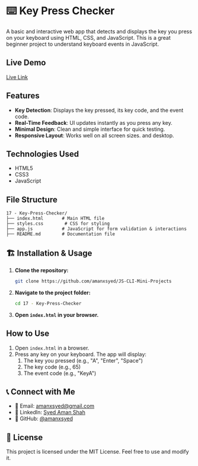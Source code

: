 # ⌨️ Key Press Checker

A basic and interactive web app that detects and displays the key you press on your keyboard using HTML, CSS, and JavaScript. This is a great beginner project to understand keyboard events in JavaScript.

## Live Demo
[Live Link](https://key-press-checker.netlify.app/)

## Features
- **Key Detection**: Displays the key pressed, its key code, and the event code.
- **Real-Time Feedback**: UI updates instantly as you press any key.
- **Minimal Design**: Clean and simple interface for quick testing.
- **Responsive Layout**: Works well on all screen sizes. and desktop.

## Technologies Used
- HTML5
- CSS3
- JavaScript

## File Structure
```
17 - Key-Press-Checker/
├── index.html       # Main HTML file
├── styles.css        # CSS for styling
├── app.js           # JavaScript for form validation & interactions
├── README.md        # Documentation file
```

## 🏗 Installation & Usage
1. **Clone the repository:**
   ```sh
   git clone https://github.com/amanxsyed/JS-CLI-Mini-Projects
   ```
2. **Navigate to the project folder:**
   ```sh
   cd 17 - Key-Press-Checker
   ```
3. **Open `index.html` in your browser.**

## How to Use
1. Open `index.html` in a browser.
2. Press any key on your keyboard.
The app will display:
    1. The key you pressed (e.g., "A", "Enter", "Space")
    2. The key code (e.g., 65)
    3. The event code (e.g., "KeyA")

## 📞 Connect with Me
- 📧 Email: [amanxsyed@gmail.com](mailto:amanxsyed@gmail.com)
- 💼 LinkedIn: [Syed Aman Shah](https://www.linkedin.com/in/amanxsyed)
- 🐙 GitHub: [@amanxsyed](https://github.com/amanxsyed)

## 📝 License
This project is licensed under the MIT License. Feel free to use and modify it.

